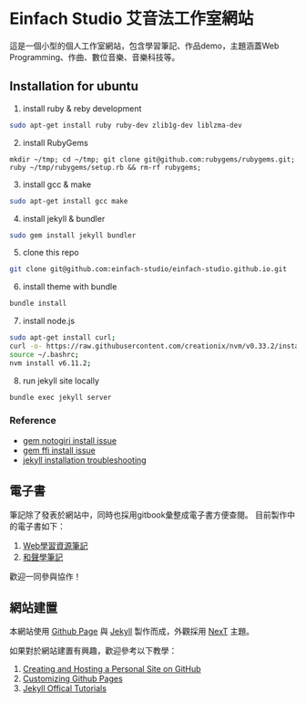 # Einfach Studio 艾音法工作室網站
這是一個小型的個人工作室網站，包含學習筆記、作品demo，主題涵蓋Web Programming、作曲、數位音樂、音樂科技等。

## Installation for ubuntu
1. install ruby & reby development
```bash
sudo apt-get install ruby ruby-dev zlib1g-dev liblzma-dev
```

2. install RubyGems
```
mkdir ~/tmp; cd ~/tmp; git clone git@github.com:rubygems/rubygems.git; ruby ~/tmp/rubygems/setup.rb && rm-rf rubygems;
```

3. install gcc & make
```bash
sudo apt-get install gcc make
```

4. install jekyll & bundler
```bash
sudo gem install jekyll bundler
```

5. clone this repo
```bash
git clone git@github.com:einfach-studio/einfach-studio.github.io.git
```

6. install theme with bundle
```bash
bundle install
```

7. install node.js
```bash
sudo apt-get install curl;
curl -o- https://raw.githubusercontent.com/creationix/nvm/v0.33.2/install.sh | bash;
source ~/.bashrc;
nvm install v6.11.2;
```

8. run jekyll site locally
```bash
bundle exec jekyll server
```

### Reference
* [gem notogiri install issue](http://www.nokogiri.org/tutorials/installing_nokogiri.html#ubuntu___debian)
* [gem ffi install issue](https://github.com/ffi/ffi/issues/552)
* [jekyll installation troubleshooting](http://jekyllrb.com/docs/troubleshooting/#installation-problems)


## 電子書
筆記除了發表於網站中，同時也採用gitbook彙整成電子書方便查閱。
目前製作中的電子書如下：

1. [Web學習資源筆記]()
2. [和聲學筆記]()

歡迎一同參與協作！

## 網站建置
本網站使用 [Github Page](https://pages.github.com/) 與 [Jekyll](https://jekyllrb.com/) 製作而成，外觀採用 [NexT](https://github.com/Simpleyyt/jekyll-theme-next/blob/master/README.md) 主題。

如果對於網站建置有興趣，歡迎參考以下教學：
1. [Creating and Hosting a Personal Site on GitHub](http://jmcglone.com/guides/github-pages/)
2. [Customizing Github Pages](https://help.github.com/categories/customizing-github-pages/)
3. [Jekyll Offical Tutorials](https://jekyllrb.com/docs/quickstart/)

